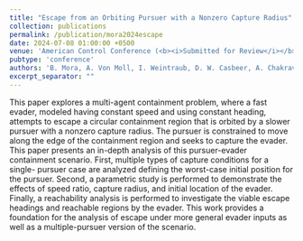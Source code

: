```yaml
---
title: "Escape from an Orbiting Pursuer with a Nonzero Capture Radius"
collection: publications
permalink: /publication/mora2024escape
date: 2024-07-08 01:00:00 +0500
venue: 'American Control Conference (<b><i>Submitted for Review</i></b>)'
pubtype: 'conference'
authors: 'B. Mora, A. Von Moll, I. Weintraub, D. W. Casbeer, A. Chakravarthy'
excerpt_separator: ""
---
```

This paper explores a multi-agent containment problem, where a fast evader, modeled having constant speed and using constant heading, attempts to escape a circular containment region that is orbited by a slower pursuer with a nonzero capture radius. The pursuer is constrained to move along the edge of the containment region and seeks to capture the evader. This paper presents an in-depth analysis of this pursuer-evader containment scenario. First, multiple types of capture conditions for a single- pursuer case are analyzed defining the worst-case initial position for the pursuer. Second, a parametric study is performed to demonstrate the effects of speed ratio, capture radius, and initial location of the evader. Finally, a reachability analysis is performed to investigate the viable escape headings and reachable regions by the evader. This work provides a foundation for the analysis of escape under more general evader inputs as well as a multiple-pursuer version of the scenario.
